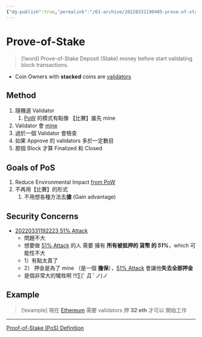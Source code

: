 ```yaml
---
{"dg-publish":true,"permalink":"/61-archive/20220331190405-prove-of-stake/","dgHomeLink":true,"dgPassFrontmatter":false}
---
```



# Prove-of-Stake

> [!word] Prove-of-Stake
> Deposit (Stake) money before start validating block transactions.

- Coin Owners with **stacked** coins are [validators](validators)

## Method

1. 隨機選 Validator
   1. [PoW](20220331184401-Prove-of-Work.md) 的模式有點像 【比賽】誰先 mine
2. Validator 會 [mine](mine)
3. 過於一個 Validator 會檢查
4. 如果 Approve 的 validators 多於一定數目
5. 那個 Block 才算 Finalized 和 Closed

## Goals of PoS

1. Reduce Environmental Impact [from PoW](20220331184401-Prove-of-Work#^a425ca)
2. 不再用【比賽】的形式
   1. 不用想各種方法去**搶** (Gain advantage)

## Security Concerns

- [20220331192223 51% Attack](20220331192223-51%-Attack.md)
  - 問題不大
  - 想要做 [51% Attack](20220331192223-51%-Attack.md) 的人 需要 擁有 **所有被抵押的 貨幣 的 _51%_**，which 可能性不大
  - 1）有點太貴了
  - 2） 押金是為了 mine （是一個 **擔保**），[51% Attack](20220331192223-51%-Attack.md) 會讓他**失去全部押金**
  - 是個非常大的犧牲啊 !!!∑(ﾟ Д ﾟノ)ノ

## Example

> [!example]
> 現在 [Ethereum](20220327120946-ethereum.md) 需要 validators 押 **32 eth** 才可以 開始工作

---

[Proof-of-Stake (PoS) Definition](<https://www.investopedia.com/terms/p/proof-stake-pos.asp#:~:text=of%2DStake%20FAQs-,What%20Is%20Proof%2Dof%2DStake%20(PoS)%3F,and%20keeping%20the%20database%20secure.>)
